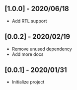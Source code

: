 ## [1.0.0] - 2020/06/18

* Add RTL support

## [0.0.2] - 2020/02/19

* Remove unused dependency
* Add more docs

## [0.0.1] - 2020/01/31

* Initialize project
